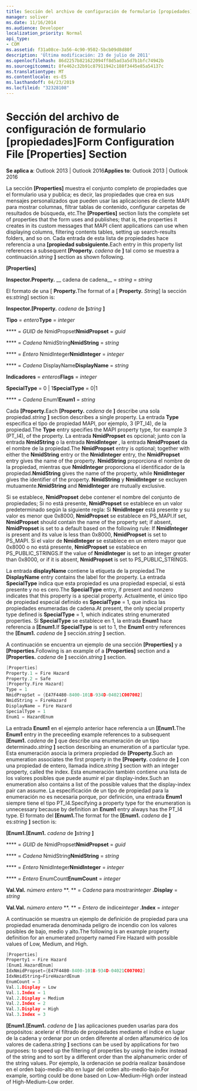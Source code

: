 ```yaml
---
title: Sección del archivo de configuración de formulario [propiedades]
manager: soliver
ms.date: 11/16/2014
ms.audience: Developer
localization_priority: Normal
api_type:
- COM
ms.assetid: f31a08ce-3a56-4c90-9502-5bcb09d8d80f
description: 'Última modificación: 23 de julio de 2011'
ms.openlocfilehash: 86d2257b821622094ff8d5ad3a5d7b1bfc74942b
ms.sourcegitcommit: 8fe462c32b91c87911942c188f3445e85a54137c
ms.translationtype: MT
ms.contentlocale: es-ES
ms.lasthandoff: 04/23/2019
ms.locfileid: "32328108"
---
```

# <a name="form-configuration-file-properties-section"></a><span data-ttu-id="47ff2-103">Sección del archivo de configuración de formulario [propiedades]</span><span class="sxs-lookup"><span data-stu-id="47ff2-103">Form Configuration File [Properties] Section</span></span>

  
  
<span data-ttu-id="47ff2-104">**Se aplica a**: Outlook 2013 | Outlook 2016</span><span class="sxs-lookup"><span data-stu-id="47ff2-104">**Applies to**: Outlook 2013 | Outlook 2016</span></span> 
  
<span data-ttu-id="47ff2-105">La sección **[Properties]** muestra el conjunto completo de propiedades que el formulario usa y publica; es decir, las propiedades que crea en sus mensajes personalizados que pueden usar las aplicaciones de cliente MAPI para mostrar columnas, filtrar tablas de contenido, configurar carpetas de resultados de búsqueda, etc.</span><span class="sxs-lookup"><span data-stu-id="47ff2-105">The **[Properties]** section lists the complete set of properties that the form uses and publishes; that is, the properties it creates in its custom messages that MAPI client applications can use when displaying columns, filtering contents tables, setting up search-results folders, and so on.</span></span> <span data-ttu-id="47ff2-106">Cada entrada de esta lista de propiedades hace referencia a una **[propiedad subsiguiente.**</span><span class="sxs-lookup"><span data-stu-id="47ff2-106">Each entry in this property list references a subsequent **[Property.**</span></span> <span data-ttu-id="47ff2-107">_cadena_ de **]** tal como se muestra a continuación.</span><span class="sxs-lookup"><span data-stu-id="47ff2-107">_string_ **]** section as shown following.</span></span> 
  
 <span data-ttu-id="47ff2-108"><b0></A1></b0></span><span class="sxs-lookup"><span data-stu-id="47ff2-108">**[Properties]**</span></span>
  
 <span data-ttu-id="47ff2-109">**Inspector.**</span><span class="sxs-lookup"><span data-stu-id="47ff2-109">**Property.**</span></span> <span data-ttu-id="47ff2-110">__ cadena de cadena__  =  </span><span class="sxs-lookup"><span data-stu-id="47ff2-110">_string_ =  _string_</span></span>
  
<span data-ttu-id="47ff2-111">El formato de una [ **Property.**</span><span class="sxs-lookup"><span data-stu-id="47ff2-111">The format of a [ **Property.**</span></span> <span data-ttu-id="47ff2-112">_String_] la sección es:</span><span class="sxs-lookup"><span data-stu-id="47ff2-112">_string_] section is:</span></span> 
  
 <span data-ttu-id="47ff2-113">**Inspector.**</span><span class="sxs-lookup"><span data-stu-id="47ff2-113">**[Property.**</span></span> <span data-ttu-id="47ff2-114">_cadena_ de **]**</span><span class="sxs-lookup"><span data-stu-id="47ff2-114">_string_ **]**</span></span>
  
 <span data-ttu-id="47ff2-115">**Tipo** =  _entero_</span><span class="sxs-lookup"><span data-stu-id="47ff2-115">**Type** =  _integer_</span></span>
  
 <span data-ttu-id="47ff2-116">\*\*\*\* =  _GUID_ de NmidPropset</span><span class="sxs-lookup"><span data-stu-id="47ff2-116">**NmidPropset** =  _guid_</span></span>
  
 <span data-ttu-id="47ff2-117">\*\*\*\* =  _Cadena_ NmidString</span><span class="sxs-lookup"><span data-stu-id="47ff2-117">**NmidString** =  _string_</span></span>
  
 <span data-ttu-id="47ff2-118">\*\*\*\* =  _Entero_ NmidInteger</span><span class="sxs-lookup"><span data-stu-id="47ff2-118">**NmidInteger** =  _integer_</span></span>
  
 <span data-ttu-id="47ff2-119">\*\*\*\* =  _Cadena_ DisplayName</span><span class="sxs-lookup"><span data-stu-id="47ff2-119">**DisplayName** =  _string_</span></span>
  
 <span data-ttu-id="47ff2-120">**Indicadores** =  _enteros_</span><span class="sxs-lookup"><span data-stu-id="47ff2-120">**Flags** =  _integer_</span></span>
  
 <span data-ttu-id="47ff2-121">**SpecialType** = 0 | 1</span><span class="sxs-lookup"><span data-stu-id="47ff2-121">**SpecialType** = 0|1</span></span> 
  
 <span data-ttu-id="47ff2-122">\*\*\*\* =  _Cadena_ Enum1</span><span class="sxs-lookup"><span data-stu-id="47ff2-122">**Enum1** =  _string_</span></span>
  
<span data-ttu-id="47ff2-123">Cada **[Property.**</span><span class="sxs-lookup"><span data-stu-id="47ff2-123">Each **[Property.**</span></span> <span data-ttu-id="47ff2-124">_cadena_ de **]** describe una sola propiedad.</span><span class="sxs-lookup"><span data-stu-id="47ff2-124">_string_ **]** section describes a single property.</span></span> <span data-ttu-id="47ff2-125">La entrada **Type** especifica el tipo de propiedad MAPI, por ejemplo, 3 (PT_I4), de la propiedad.</span><span class="sxs-lookup"><span data-stu-id="47ff2-125">The **Type** entry specifies the MAPI property type, for example 3 (PT_I4), of the property.</span></span> <span data-ttu-id="47ff2-126">La entrada **NmidPropset** es opcional; junto con la entrada **NmidString** o la entrada **NmidInteger** , la entrada **NmidPropset** da el nombre de la propiedad.</span><span class="sxs-lookup"><span data-stu-id="47ff2-126">The **NmidPropset** entry is optional; together with either the **NmidString** entry or the **NmidInteger** entry, the **NmidPropset** entry gives the name of the property.</span></span> <span data-ttu-id="47ff2-127">**NmidString** proporciona el nombre de la propiedad, mientras que **NmidInteger** proporciona el identificador de la propiedad.</span><span class="sxs-lookup"><span data-stu-id="47ff2-127">**NmidString** gives the name of the property, while **NmidInteger** gives the identifier of the property.</span></span> <span data-ttu-id="47ff2-128">**NmidString** y **NmidInteger** se excluyen mutuamente.</span><span class="sxs-lookup"><span data-stu-id="47ff2-128">**NmidString** and **NmidInteger** are mutually exclusive.</span></span> 
  
<span data-ttu-id="47ff2-129">Si se establece, **NmidPropset** debe contener el nombre del conjunto de propiedades; Si no está presente, **NmidPropset** se establece en un valor predeterminado según la siguiente regla: Si **NmidInteger** está presente y su valor es menor que 0x8000, **NmidPropset** se establece en PS_MAPI.</span><span class="sxs-lookup"><span data-stu-id="47ff2-129">If set, **NmidPropset** should contain the name of the property set; if absent, **NmidPropset** is set to a default based on the following rule: If **NmidInteger** is present and its value is less than 0x8000, **NmidPropset** is set to PS_MAPI.</span></span> <span data-ttu-id="47ff2-130">Si el valor de **NmidInteger** se establece en un entero mayor que 0x8000 o no está presente, **NmidPropset** se establece en PS_PUBLIC_STRINGS.</span><span class="sxs-lookup"><span data-stu-id="47ff2-130">If the value of **NmidInteger** is set to an integer greater than 0x8000, or if it is absent, **NmidPropset** is set to PS_PUBLIC_STRINGS.</span></span> 
  
<span data-ttu-id="47ff2-131">La entrada **displayName** contiene la etiqueta de la propiedad.</span><span class="sxs-lookup"><span data-stu-id="47ff2-131">The **DisplayName** entry contains the label for the property.</span></span> <span data-ttu-id="47ff2-132">La entrada **SpecialType** indica que esta propiedad es una propiedad especial, si está presente y no es cero.</span><span class="sxs-lookup"><span data-stu-id="47ff2-132">The **SpecialType** entry, if present and nonzero indicates that this property is a special property.</span></span> <span data-ttu-id="47ff2-133">Actualmente, el único tipo de propiedad especial definido es **SpecialType** = 1, que indica las propiedades enumeradas de cadena.</span><span class="sxs-lookup"><span data-stu-id="47ff2-133">At present, the only special property type defined is **SpecialType** = 1, which indicates string enumerated properties.</span></span> <span data-ttu-id="47ff2-134">Si **SpecialType** se establece en 1, la entrada **Enum1** hace referencia a **[Enum1.**</span><span class="sxs-lookup"><span data-stu-id="47ff2-134">If **SpecialType** is set to 1, the **Enum1** entry references the **[Enum1.**</span></span> <span data-ttu-id="47ff2-135">_cadena_ de **]** sección.</span><span class="sxs-lookup"><span data-stu-id="47ff2-135">_string_ **]** section.</span></span> 
  
<span data-ttu-id="47ff2-136">A continuación se encuentra un ejemplo de una sección **[Properties]** y a **[Properties.**</span><span class="sxs-lookup"><span data-stu-id="47ff2-136">Following is an example of a **[Properties]** section and a **[Properties.**</span></span> <span data-ttu-id="47ff2-137">_cadena_ de **]** sección.</span><span class="sxs-lookup"><span data-stu-id="47ff2-137">_string_ **]** section.</span></span> 
  
```cpp
[Properties]
Property.1 = Fire Hazard
Property.2 = Safe
[Property.Fire Hazard]
Type = 1
NmidPropSet = {E47F4480-8400-101B-934D-04021C007002]
NmidString = FireHazard
DisplayName = Fire Hazard
SpecialType = 1
Enum1 = HazardEnum

```

<span data-ttu-id="47ff2-138">La entrada **Enum1** en el ejemplo anterior hace referencia a un **[Enum1.**</span><span class="sxs-lookup"><span data-stu-id="47ff2-138">The **Enum1** entry in the preceeding example references to a subsequent **[Enum1.**</span></span> <span data-ttu-id="47ff2-139">_cadena_ de **]** que describe una enumeración de un tipo determinado.</span><span class="sxs-lookup"><span data-stu-id="47ff2-139">_string_ **]** section describing an enumeration of a particular type.</span></span> <span data-ttu-id="47ff2-140">Esta enumeración asocia la primera propiedad de **[Property.**</span><span class="sxs-lookup"><span data-stu-id="47ff2-140">Such an enumeration associates the first property in the **[Property.**</span></span> <span data-ttu-id="47ff2-141">_cadena_ de **]** con una propiedad de entero, llamada índice.</span><span class="sxs-lookup"><span data-stu-id="47ff2-141">_string_ **]** section with an integer property, called the index.</span></span> <span data-ttu-id="47ff2-142">Esta enumeración también contiene una lista de los valores posibles que puede asumir el par display-index.</span><span class="sxs-lookup"><span data-stu-id="47ff2-142">Such an enumeration also contains a list of the possible values that the display-index pair can assume.</span></span> <span data-ttu-id="47ff2-143">La especificación de un tipo de propiedad para la enumeración no es necesaria porque, por definición, una entrada **Enum1** siempre tiene el tipo PT_I4.</span><span class="sxs-lookup"><span data-stu-id="47ff2-143">Specifying a property type for the enumeration is unnecessary because by definition an **Enum1** entry always has the PT_I4 type.</span></span> <span data-ttu-id="47ff2-144">El formato del **[Enum1.**</span><span class="sxs-lookup"><span data-stu-id="47ff2-144">The format for the **[Enum1.**</span></span> <span data-ttu-id="47ff2-145">_cadena_ de **]** es:</span><span class="sxs-lookup"><span data-stu-id="47ff2-145">_string_ **]** section is:</span></span> 
  
 <span data-ttu-id="47ff2-146">**[Enum1.**</span><span class="sxs-lookup"><span data-stu-id="47ff2-146">**[Enum1.**</span></span> <span data-ttu-id="47ff2-147">_cadena_ de **]**</span><span class="sxs-lookup"><span data-stu-id="47ff2-147">_string_ **]**</span></span>
  
 <span data-ttu-id="47ff2-148">\*\*\*\* =  _GUID_ de NmidPropset</span><span class="sxs-lookup"><span data-stu-id="47ff2-148">**NmidPropset** =  _guid_</span></span>
  
 <span data-ttu-id="47ff2-149">\*\*\*\* =  _Cadena_ NmidString</span><span class="sxs-lookup"><span data-stu-id="47ff2-149">**NmidString** =  _string_</span></span>
  
 <span data-ttu-id="47ff2-150">\*\*\*\* =  _Entero_ NmidInteger</span><span class="sxs-lookup"><span data-stu-id="47ff2-150">**NmidInteger** =  _integer_</span></span>
  
 <span data-ttu-id="47ff2-151">\*\*\*\* =  _Entero_ EnumCount</span><span class="sxs-lookup"><span data-stu-id="47ff2-151">**EnumCount** =  _integer_</span></span>
  
 <span data-ttu-id="47ff2-152">**Val.**</span><span class="sxs-lookup"><span data-stu-id="47ff2-152">**Val.**</span></span> <span data-ttu-id="47ff2-153">_número entero_ \*\*. \*\* =  _Cadena_ para mostrar</span><span class="sxs-lookup"><span data-stu-id="47ff2-153">_integer_ **.Display** =  _string_</span></span>
  
 <span data-ttu-id="47ff2-154">**Val.**</span><span class="sxs-lookup"><span data-stu-id="47ff2-154">**Val.**</span></span> <span data-ttu-id="47ff2-155">_número entero_ \*\*. \*\* =  _Entero_ de índice</span><span class="sxs-lookup"><span data-stu-id="47ff2-155">_integer_ **.Index** =  _integer_</span></span>
  
<span data-ttu-id="47ff2-156">A continuación se muestra un ejemplo de definición de propiedad para una propiedad enumerada denominada peligro de incendio con los valores posibles de bajo, medio y alto.</span><span class="sxs-lookup"><span data-stu-id="47ff2-156">The following is an example property definition for an enumerated property named Fire Hazard with possible values of Low, Medium, and High.</span></span>
  
```cpp
[Properties]
Property1 = Fire Hazard
[Enum1.HazardEnum]
IdxNmidPropset={E47F4480-8400-101B-934D-04021C007002]
IdxNmidString=FireHazardEnum
EnumCount = 3
Val.1.Display = Low
Val.1.Index = 1
Val.2.Display = Medium
Val.2.Index = 2
Val.3.Display = High
Val.3.Index = 3

```

 <span data-ttu-id="47ff2-157">**[Enum1.**</span><span class="sxs-lookup"><span data-stu-id="47ff2-157">**[Enum1.**</span></span> <span data-ttu-id="47ff2-158">_cadena_ de **]** las aplicaciones pueden usarlas para dos propósitos: acelerar el filtrado de propiedades mediante el índice en lugar de la cadena y ordenar por un orden diferente al orden alfanumérico de los valores de cadena.</span><span class="sxs-lookup"><span data-stu-id="47ff2-158">_string_ **]** sections can be used by applications for two purposes: to speed up the filtering of properties by using the index instead of the string and to sort by a different order than the alphanumeric order of the string values.</span></span> <span data-ttu-id="47ff2-159">Por ejemplo, la ordenación se podría realizar basándose en el orden bajo-medio-alto en lugar del orden alto-medio-bajo.</span><span class="sxs-lookup"><span data-stu-id="47ff2-159">For example, sorting could be done based on Low-Medium-High order instead of High-Medium-Low order.</span></span> 
  

